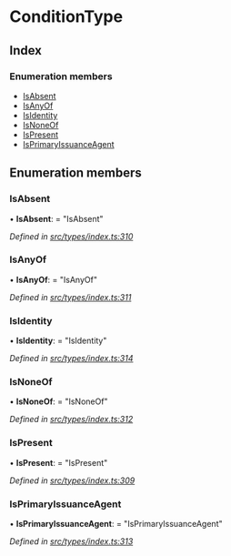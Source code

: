 # ConditionType

## Index

### Enumeration members

* [IsAbsent](conditiontype.md#isabsent)
* [IsAnyOf](conditiontype.md#isanyof)
* [IsIdentity](conditiontype.md#isidentity)
* [IsNoneOf](conditiontype.md#isnoneof)
* [IsPresent](conditiontype.md#ispresent)
* [IsPrimaryIssuanceAgent](conditiontype.md#isprimaryissuanceagent)

## Enumeration members

### IsAbsent

• **IsAbsent**: = "IsAbsent"

_Defined in_ [_src/types/index.ts:310_](https://github.com/PolymathNetwork/polymesh-sdk/blob/5b409784/src/types/index.ts#L310)

### IsAnyOf

• **IsAnyOf**: = "IsAnyOf"

_Defined in_ [_src/types/index.ts:311_](https://github.com/PolymathNetwork/polymesh-sdk/blob/5b409784/src/types/index.ts#L311)

### IsIdentity

• **IsIdentity**: = "IsIdentity"

_Defined in_ [_src/types/index.ts:314_](https://github.com/PolymathNetwork/polymesh-sdk/blob/5b409784/src/types/index.ts#L314)

### IsNoneOf

• **IsNoneOf**: = "IsNoneOf"

_Defined in_ [_src/types/index.ts:312_](https://github.com/PolymathNetwork/polymesh-sdk/blob/5b409784/src/types/index.ts#L312)

### IsPresent

• **IsPresent**: = "IsPresent"

_Defined in_ [_src/types/index.ts:309_](https://github.com/PolymathNetwork/polymesh-sdk/blob/5b409784/src/types/index.ts#L309)

### IsPrimaryIssuanceAgent

• **IsPrimaryIssuanceAgent**: = "IsPrimaryIssuanceAgent"

_Defined in_ [_src/types/index.ts:313_](https://github.com/PolymathNetwork/polymesh-sdk/blob/5b409784/src/types/index.ts#L313)

